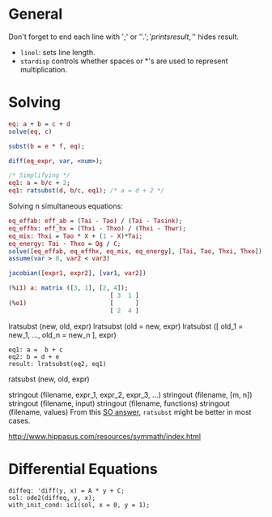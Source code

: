 # General

Don't forget to end each line with ';' or '$'. ';' prints result, '$' hides result.

- `linel`: sets line length.
- `stardisp` controls whether spaces or \*'s are used to represent multiplication.

# Solving

```maxima
eq: a + b = c + d
solve(eq, c)

subst(b = e * f, eq);

diff(eq_expr, var, <num>);

/* Simplifying */
eq1: a = b/c + 2;
eq1: ratsubst(d, b/c, eq1); /* a = d + 2 */
```


Solving n simultaneous equations:

```maxima
eq_effab: eff_ab = (Tai - Tao) / (Tai - Tasink);
eq_effhx: eff_hx = (Thxi - Thxo) / (Thxi - Thwr);
eq_mix: Thxi = Tao * X + (1 - X)*Tai;
eq_energy: Tai - Thxo = Qg / C;
solve([eq_effab, eq_effhx, eq_mix, eq_energy], [Tai, Tao, Thxi, Thxo]);
assume(var > 0, var2 < var3)

jacobian([expr1, expr2], [var1, var2])

(%i1) a: matrix ([3, 1], [2, 4]);
                            [ 3  1 ]
(%o1)                       [      ]
                            [ 2  4 ]

```

lratsubst (new, old, expr)
lratsubst (old = new, expr)
lratsubst ([ old_1 = new_1, …, old_n = new_n ], expr)

```
eq1: a =  b + c
eq2: b = d + e
result: lratsubst(eq2, eq1)
```

ratsubst (new, old, expr)

stringout (filename, expr_1, expr_2, expr_3, …)
stringout (filename, [m, n])
stringout (filename, input)
stringout (filename, functions)
stringout (filename, values)
From this [SO answer](https://stackoverflow.com/a/51256735/5932184), `ratsubst` might be better in most cases.

<http://www.hippasus.com/resources/symmath/index.html>

# Differential Equations

```
diffeq: 'diff(y, x) = A * y + C;
sol: ode2(diffeq, y, x);
with_init_cond: ic1(sol, x = 0, y = 1);
```
